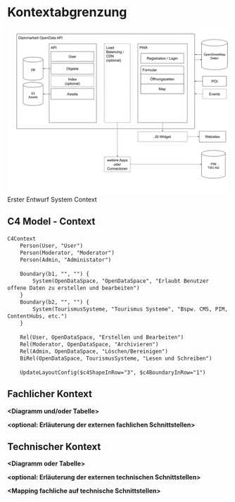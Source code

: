 # Kontextabgrenzung


![System Scope and Context](./images/system%20scope%20and%20context.svg)
Erster Entwurf System Context

## C4 Model - Context
```mermaid
C4Context
    Person(User, "User")
    Person(Moderator, "Moderator")
    Person(Admin, "Administator")
    
    Boundary(b1, "", "") {
        System(OpenDataSpace, "OpenDataSpace", "Erlaubt Benutzer offene Daten zu erstellen und bearbeiten")
    }
    Boundary(b2, "", "") {
        System(TourismusSysteme, "Tourismus Systeme", "Bspw. CMS, PIM, ContentHubs, etc.")
    }

    Rel(User, OpenDataSpace, "Erstellen und Bearbeiten")
    Rel(Moderator, OpenDataSpace, "Archivieren")
    Rel(Admin, OpenDataSpace, "Löschen/Bereinigen")
    BiRel(OpenDataSpace, TourismusSysteme, "Lesen und Schreiben")

    UpdateLayoutConfig($c4ShapeInRow="3", $c4BoundaryInRow="1")
```


## Fachlicher Kontext

**\<Diagramm und/oder Tabelle>**

**\<optional: Erläuterung der externen fachlichen Schnittstellen>**

## Technischer Kontext

**\<Diagramm oder Tabelle>**

**\<optional: Erläuterung der externen technischen Schnittstellen>**

**\<Mapping fachliche auf technische Schnittstellen>**
